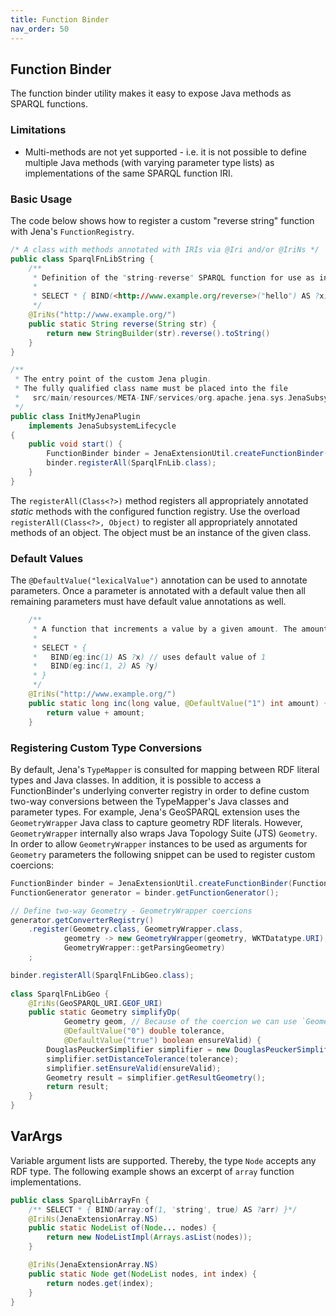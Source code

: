 ```yaml
---
title: Function Binder
nav_order: 50
---
```


## Function Binder
The function binder utility makes it easy to expose Java methods as SPARQL functions.

### Limitations
* Multi-methods are not yet supported - i.e. it is not possible to define multiple Java methods (with varying parameter type lists) as implementations of the same SPARQL function IRI.

### Basic Usage

The code below shows how to register a custom "reverse string" function with Jena's `FunctionRegistry`.

```java
/* A class with methods annotated with IRIs via @Iri and/or @IriNs */
public class SparqlFnLibString {
    /**
     * Definition of the "string-reverse" SPARQL function for use as in:
     *
     * SELECT * { BIND(<http://www.example.org/reverse>("hello") AS ?x) }
     */
    @IriNs("http://www.example.org/")
    public static String reverse(String str) {
        return new StringBuilder(str).reverse().toString()
    }    
}

/**
 * The entry point of the custom Jena plugin.
 * The fully qualified class name must be placed into the file
 *   src/main/resources/META-INF/services/org.apache.jena.sys.JenaSubsystemLifecycle
 */
public class InitMyJenaPlugin
    implements JenaSubsystemLifecycle
{
    public void start() {
        FunctionBinder binder = JenaExtensionUtil.createFunctionBinder(FunctionRegistry.get());
        binder.registerAll(SparqlFnLib.class);
    }
}
```

The `registerAll(Class<?>)` method registers all appropriately annotated *static* methods with the configured function registry.
Use the overload `registerAll(Class<?>, Object)` to register all appropriately annotated methods of an object. The object must be
an instance of the given class.

### Default Values

The `@DefaultValue("lexicalValue")` annotation can be used to annotate parameters.
Once a parameter is annotated with a default value then all remaining parameters must have default value annotations as well.

```java
    /**
     * A function that increments a value by a given amount. The amount defaults to 1.
     *
     * SELECT * {
     *   BIND(eg:inc(1) AS ?x) // uses default value of 1
     *   BIND(eg:inc(1, 2) AS ?y)
     * }
     */
    @IriNs("http://www.example.org/")
    public static long inc(long value, @DefaultValue("1") int amount) {
        return value + amount;
    }    
```

### Registering Custom Type Conversions

By default, Jena's `TypeMapper` is consulted for mapping between RDF literal types and Java classes.
In addition, it is possible to access a FunctionBinder's underlying converter registry in order to define
custom two-way conversions between the TypeMapper's Java classes and parameter types.
For example, Jena's GeoSPARQL extension uses the `GeometryWrapper` Java class to capture geometry RDF literals.
However, `GeometryWrapper` internally also wraps Java Topology Suite (JTS) `Geometry`.
In order to allow `GeometryWrapper` instances to be used as arguments for `Geometry` parameters the following snippet can be used
to register custom coercions:

```java
FunctionBinder binder = JenaExtensionUtil.createFunctionBinder(FunctionRegistry.get());
FunctionGenerator generator = binder.getFunctionGenerator();

// Define two-way Geometry - GeometryWrapper coercions
generator.getConverterRegistry()
    .register(Geometry.class, GeometryWrapper.class,
            geometry -> new GeometryWrapper(geometry, WKTDatatype.URI),
            GeometryWrapper::getParsingGeometry)
    ;

binder.registerAll(SparqlFnLibGeo.class);
 
class SparqlFnLibGeo {    
	@IriNs(GeoSPARQL_URI.GEOF_URI)
	public static Geometry simplifyDp(
			Geometry geom, // Because of the coercion we can use `Geometry` here instead of `GeometryWrapper`
			@DefaultValue("0") double tolerance,
			@DefaultValue("true") boolean ensureValid) {
		DouglasPeuckerSimplifier simplifier = new DouglasPeuckerSimplifier(geom);
		simplifier.setDistanceTolerance(tolerance);
		simplifier.setEnsureValid(ensureValid);
		Geometry result = simplifier.getResultGeometry();
		return result;
	}
}
```

## VarArgs

Variable argument lists are supported. Thereby, the type `Node` accepts any RDF type.
The following example shows an excerpt of `array` function implementations.

```java
public class SparqlLibArrayFn {
    /** SELECT * { BIND(array:of(1, 'string', true) AS ?arr) }*/
    @IriNs(JenaExtensionArray.NS)
    public static NodeList of(Node... nodes) {
        return new NodeListImpl(Arrays.asList(nodes));
    }

    @IriNs(JenaExtensionArray.NS)
    public static Node get(NodeList nodes, int index) {
        return nodes.get(index);
    }
}
```

